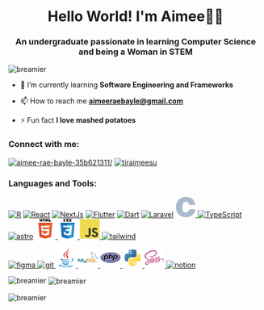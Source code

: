 <h1 align="center">Hello World! I'm Aimee👩‍💻</h1>
<h3 align="center">An undergraduate passionate in learning Computer Science and being a Woman in STEM</h3>

<p align="left"> <img src="https://komarev.com/ghpvc/?username=breamier&label=Profile%20views&color=0e75b6&style=flat" alt="breamier" /> </p>

- 🌱 I’m currently learning **Software Engineering and Frameworks**

- 📫 How to reach me **aimeeraebayle@gmail.com**

- ⚡ Fun fact **I love mashed potatoes**

<h3 align="left">Connect with me:</h3>
<p align="left">
<a href="https://linkedin.com/in/aimee-rae-bayle-35b621311/" target="blank"><img align="center" src="https://raw.githubusercontent.com/rahuldkjain/github-profile-readme-generator/master/src/images/icons/Social/linked-in-alt.svg" alt="aimee-rae-bayle-35b621311/" height="30" width="40" /></a>
<a href="https://instagram.com/tiraimeesu" target="blank"><img align="center" src="https://raw.githubusercontent.com/rahuldkjain/github-profile-readme-generator/master/src/images/icons/Social/instagram.svg" alt="tiraimeesu" height="30" width="40" /></a>
</p>

<h3 align="left">Languages and Tools:</h3>
<p align="left">
  <a href="https://www.r-project.org/other-docs.html" target="_blank" rel="noreferrer"><img src="https://upload.wikimedia.org/wikipedia/commons/1/1b/R_logo.svg" alt="R" width="40" height="40"></a>
  <a href="https://react.dev/" target="_blank" rel="noreferrer"> <img src="https://react.dev/images/brand/logo_dark.svg" width="40" height="40" alt="React"></a>
  <a href="https://nextjs.org/" target="_blank" rel="noreferrer"> <img src="https://www.vectorlogo.zone/logos/nextjs/nextjs-icon.svg" width="40" height="40" alt="NextJs"></a>
  <a href="https://flutter.dev/" target="_blank" rel="noreferrer"> <img src="https://www.svgrepo.com/show/349363/flutter.svg" width="40" height="40" alt="Flutter"></a>
  <a href="https://dart.dev/" target="_blank" rel="noreferrer"> <img src="https://dart.dev/assets/img/logo/dart-192.svg" width="40" height="40" alt="Dart"></a>
  <a href="https://laravel.com/" target="_blank" rel="noreferrer"> <img src="https://www.svgrepo.com/show/353985/laravel.svg" width="40" height="40" alt="Laravel"></a>
  <a href="https://www.cprogramming.com/" target="_blank" rel="noreferrer"> <img src="https://raw.githubusercontent.com/devicons/devicon/master/icons/c/c-original.svg" alt="c" width="40" height="40"/> </a> 
  <a href="https://www.typescriptlang.org/" target="_blank" rel="noreferrer"> <img src="https://upload.wikimedia.org/wikipedia/commons/2/2d/TypeScript_ESLint_logo.svg" alt="TypeScript" width="40" height="40"/></a>
  <a href="https://astro.build/" target="_blank" rel="noreferrer"><img src="https://astro.build/assets/press/astro-icon-light-gradient.svg" alt="astro" width="40" height="40"></a> 
  <a href="https://www.w3.org/html/" target="_blank" rel="noreferrer"> <img src="https://raw.githubusercontent.com/devicons/devicon/master/icons/html5/html5-original-wordmark.svg" alt="html5" width="40" height="40"/> </a> 
  <a href="https://www.w3schools.com/css/" target="_blank" rel="noreferrer"> <img src="https://raw.githubusercontent.com/devicons/devicon/master/icons/css3/css3-original-wordmark.svg" alt="css3" width="40" height="40"/> </a> 
  <a href="https://developer.mozilla.org/en-US/docs/Web/JavaScript" target="_blank" rel="noreferrer"> <img src="https://raw.githubusercontent.com/devicons/devicon/master/icons/javascript/javascript-original.svg" alt="javascript" width="40" height="40"/> </a> 
  <a href="https://tailwindcss.com/" target="_blank" rel="noreferrer"> <img src="https://www.vectorlogo.zone/logos/tailwindcss/tailwindcss-icon.svg" alt="tailwind" width="40" height="40"/> </a> 

  <a href="https://www.figma.com/" target="_blank" rel="noreferrer"> <img src="https://www.vectorlogo.zone/logos/figma/figma-icon.svg" alt="figma" width="40" height="40"/> </a> 
  <a href="https://git-scm.com/" target="_blank" rel="noreferrer"> <img src="https://www.vectorlogo.zone/logos/git-scm/git-scm-icon.svg" alt="git" width="40" height="40"/> </a> 
  <a href="https://www.java.com" target="_blank" rel="noreferrer"> <img src="https://raw.githubusercontent.com/devicons/devicon/master/icons/java/java-original.svg" alt="java" width="40" height="40"/> </a> 
  <a href="https://www.mysql.com/" target="_blank" rel="noreferrer"> <img src="https://raw.githubusercontent.com/devicons/devicon/master/icons/mysql/mysql-original-wordmark.svg" alt="mysql" width="40" height="40"/> </a> 
  <a href="https://www.php.net" target="_blank" rel="noreferrer"> <img src="https://raw.githubusercontent.com/devicons/devicon/master/icons/php/php-original.svg" alt="php" width="40" height="40"/> </a> 
  <a href="https://www.python.org" target="_blank" rel="noreferrer"> <img src="https://raw.githubusercontent.com/devicons/devicon/master/icons/python/python-original.svg" alt="python" width="40" height="40"/> </a> 
  <a href="https://sass-lang.com" target="_blank" rel="noreferrer"> <img src="https://raw.githubusercontent.com/devicons/devicon/master/icons/sass/sass-original.svg" alt="sass" width="40" height="40"/> </a> 
  <a href="https://www.notion.so/" target="_blank" rel="noreferrer"><img src="https://upload.wikimedia.org/wikipedia/commons/e/e9/Notion-logo.svg" alt="notion" width="40" height="40"></a> 
  
</p>

<p><img align="left" src="https://github-readme-stats.vercel.app/api/top-langs?username=breamier&show_icons=true&theme=tokyonight&locale=en&layout=compact" alt="breamier" /></p>

<p>&nbsp;<img align="center" src="https://github-readme-stats.vercel.app/api?username=breamier&show_icons=true&theme=tokyonight&locale=en" alt="breamier" /></p>

<p><img align="center" src="https://github-readme-streak-stats.herokuapp.com/?user=breamier&theme=dark" alt="breamier" /></p>
